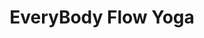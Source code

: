 ---
title: 'EveryBody Flow Yoga'
summary: 'We will begin slow, warming up the body with intentional movement. Then we will do longer held yin poses to feel into our bodies and start our day!'
time: 'This is class is generally offered on Monday afternoon from 6:00PM to 7:00PM at The Rialto Theater.'
hero:
    image: '../images/class-desc/everybody-flow.jpg'
    alt: 'Alt Text'
eleventyExcludeFromCollections: false
---
